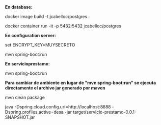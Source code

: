 <b>En database:</b>

docker image build -t jcabelloc/postgres .

docker container run -it -p 5432:5432 jcabelloc/postgres

<b>En configuration server:</b>

set ENCRYPT_KEY=MUYSECRETO

mvn spring-boot:run

<b>En servicioprestamo:</b>

mvn spring-boot:run

<b>Para cambiar de ambiente en lugar de "mvn spring-boot:run" se ejecuta directamente el archivo jar generado por maven</b>

mvn clean package

java -Dspring.cloud.config.uri=http://localhost:8888 -Dspring.profiles.active=desa -jar target/servicio-prestamo-0.0.1-SNAPSHOT.jar
